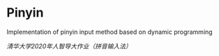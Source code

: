 # Pinyin
Implementation of pinyin input method based on dynamic programming

*清华大学2020年人智导大作业（拼音输入法）*
